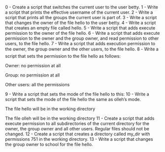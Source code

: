 0 - Create a script that switches the current user to the user betty.
1 - Write a script that prints the effective username of the current user.
2 - Write a script that prints all the groups the current user is part of.
3 - Write a script that changes the owner of the file hello to the user betty.
4 - Write a script that creates an empty file called hello.
5 - Write a script that adds execute permission to the owner of the file hello.
6 - Write a script that adds execute permission to the owner and the group owner, and read permission to other users, to the file hello.
7 - Write a script that adds execution permission to the owner, the group owner and the other users, to the file hello.
8 - Write a script that sets the permission to the file hello as follows:



Owner: no permission at all

Group: no permission at all

Other users: all the permissions

9 - Write a script that sets the mode of the file hello to this:
10 - Write a script that sets the mode of the file hello the same as olleh’s mode.



The file hello will be in the working directory

The file olleh will be in the working directory
11 - Create a script that adds execute permission to all subdirectories of the current directory for the owner, the group owner and all other users. Regular files should not be changed.
12 - Create a script that creates a directory called my_dir with permissions 751 in the working directory.
13 - Write a script that changes the group owner to school for the file hello. 
